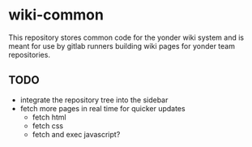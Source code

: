 # wiki-common
This repository stores common code for the yonder wiki system and is meant for use by gitlab runners building wiki pages for yonder team repositories.

## TODO
* integrate the repository tree into the sidebar
* fetch more pages in real time for quicker updates
    * fetch html
    * fetch css
    * fetch and exec javascript?